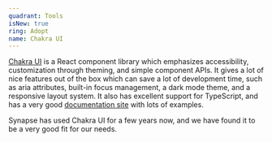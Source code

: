 ```yaml
---
quadrant: Tools
isNew: true
ring: Adopt
name: Chakra UI
---
```


[Chakra UI](https://chakra-ui.com/) is a React component library which emphasizes accessibility, customization through theming, and simple component APIs. It gives a lot of nice features out of the box which can save a lot of development time, such as aria attributes, built-in focus management, a dark mode theme, and a responsive layout system. It also has excellent support for TypeScript, and has a very good [documentation site](https://chakra-ui.com/docs/getting-started) with lots of examples. 

Synapse has used Chakra UI for a few years now, and we have found it to be a very good fit for our needs.